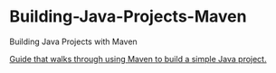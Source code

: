# Building-Java-Projects-Maven

Building Java Projects with Maven

[Guide that walks through using Maven to build a simple Java project.](https://spring.io/guides/gs/maven/)
